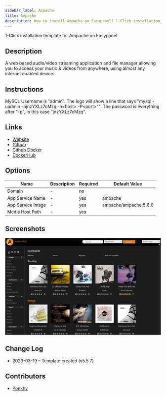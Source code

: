 ```yaml
---
sidebar_label: Ampache
title: Ampache
description: How to install Ampache on Easypanel? 1-Click installation template for Ampache on Easypanel
---
```


<!-- generated -->

1-Click installation template for Ampache on Easypanel

## Description

A web based audio/video streaming application and file manager allowing you to access your music &amp; videos from anywhere, using almost any internet enabled device.

## Instructions

MySQL Username is &quot;admin&quot;. The logs will show a line that says &quot;mysql -uadmin -pjnzYXLz7cMzq -h&lt;host&gt; -P&lt;port&gt;&quot;&quot;. The password is everything after &quot;-p&quot;, in this case &quot;jnzYXLz7cMzq&quot;.

## Links

- [Website](http://ampache.org/)
- [Github](https://github.com/ampache/ampache)
- [Github Docker](https://github.com/ampache/ampache-docker)
- [DockerHub](https://hub.docker.com/r/ampache/ampache)

## Options

Name | Description | Required | Default Value
-|-|-|-
Domain | - | no | 
App Service Name | - | yes | ampache
App Service Image | - | yes | ampache/ampache:5.6.0
Media Host Path | - | yes | 

## Screenshots

![Ampache Screenshot](./assets/screenshot.png)

## Change Log

- 2023-03-19 – Template created (v5.5.7)

## Contributors

- [Ponkhy](https://github.com/Ponkhy)
